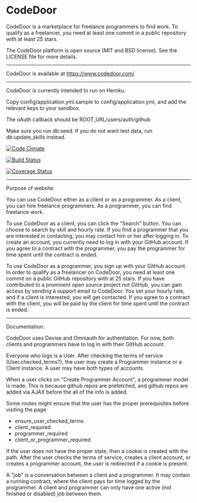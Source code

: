 CodeDoor
========

CodeDoor is a marketplace for freelance programmers to find work.  To qualify as a freelancer, you need at least one commit in a public repository with at least 25 stars.

The CodeDoor platform is open source (MIT and BSD license).  See the LICENSE file for more details.

---------------

CodeDoor is available at https://www.codedoor.com/

---------------

CodeDoor is currently intended to run on Heroku.

Copy config/application.yml.sample to config/application.yml, and add the relevant keys to your sandbox.

The oAuth callback should be ROOT_URL/users/auth/github

Make sure you run db:seed.  If you do not want test data, run db:update_skills instead.

[![Code Climate](https://codeclimate.com/github/CodeDoor/codedoor.png)](https://codeclimate.com/github/CodeDoor/codedoor)

[![Build Status](https://travis-ci.org/CodeDoor/codedoor.png?branch=master)](https://travis-ci.org/CodeDoor/codedoor)

[![Coverage Status](https://coveralls.io/repos/CodeDoor/codedoor/badge.png?branch=master)](https://coveralls.io/r/CodeDoor/codedoor?branch=master)

---------------

Purpose of website:

You can use CodeDoor either as a client or as a programmer.  As a client, you can hire freelance programmers.  As a programmer, you can find freelance work.

To use CodeDoor as a client, you can click the "Search" button.  You can choose to search by skill and hourly rate.  If you find a programmer that you are interested in contacting, you may contact him or her after logging in.  To create an account, you currently need to log in with your GitHub account.  If you agree to a contract with the programmer, you pay the programmer for time spent until the contract is ended.

To use CodeDoor as a programmer, you sign up with your GitHub account. In order to qualify as a freelancer on CodeDoor, you need at least one commit on a public GitHub repository with at 25 stars.  If you have contributed to a prominent open source project not GitHub, you can gain access by sending a support email to CodeDoor.  You set your hourly rate, and if a client is interested, you will get contacted. If you agree to a contract with the client, you will be paid by the client for time spent until the contract is ended.

---------------

Documentation:

CodeDoor uses Devise and Omniauth for authentiation.  For now, both clients and programmers have to log in with their GitHub account.

Everyone who logs is a User.  After checking the terms of service (User.checked_terms?), the user may create a Programmer instance or a Client instance.  A user may have both types of accounts.

When a user clicks on "Create Programmer Account", a programmer model is made.  This is because github repos are prefetched, and github repos are added via AJAX before the all of the info is added.

Some routes might ensure that the user has the proper prerequisites before visiting the page

* ensure_user_checked_terms
* client_required
* programmer_required
* client_or_programmer_required

If the user does not have the proper state, then a cookie is created with the path.  After the user checks the terms of service, creates a client account, or creates a programmer account, the user is redirected if a cookie is present.

A "job" is a conversation between a client and a programmer.  It may contain a running contract, where the client pays for time logged by the programmer.  A client and programmer can only have one active (not finished or disabled) job between them.

